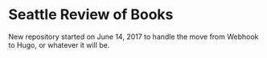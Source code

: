 # Seattle Review of Books

New repository started on June 14, 2017 to handle the move from Webhook to Hugo, or whatever it will be. 
